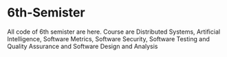 # 6th-Semister
All code of 6th semister are here. Course are  Distributed Systems, Artificial Intelligence, Software Metrics, Software Security, Software Testing and Quality Assurance and  Software Design and Analysis
